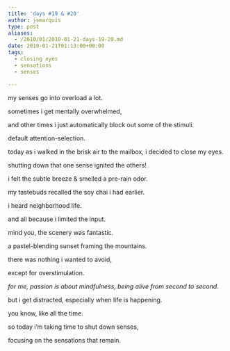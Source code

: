 ```yaml
---
title: 'days #19 & #20'
author: jsmarquis
type: post
aliases:
  - /2010/01/2010-01-21-days-19-20.md
date: 2010-01-21T01:13:00+00:00
tags:
  - closing eyes
  - sensations
  - senses

---
```

my senses go into overload a lot.

  sometimes i get mentally overwhelmed,

  and other times i just automatically block out some of the stimuli.

  default attention-selection.


  today as i walked in the brisk air to the mailbox, i decided to close my eyes.

  shutting down that one sense ignited the others!

  i felt the subtle breeze & smelled a pre-rain odor.

  my tastebuds recalled the soy chai i had earlier.

  i heard neighborhood life.


  and all because i limited the input.


  mind you, the scenery was fantastic.

  a pastel-blending sunset framing the mountains.

  there was nothing i wanted to avoid,

  except for overstimulation.


  <i>for me, passion is about mindfulness, being alive from second to second.</i>

  but i get distracted, especially when life is happening.

  you know, like all the time.


  so today i&#8217;m taking time to shut down senses,

  focusing on the sensations that remain.